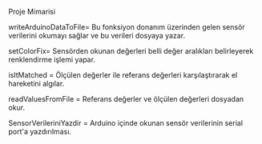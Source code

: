Proje Mimarisi

writeArduinoDataToFile= Bu fonksiyon donanım üzerinden gelen sensör verilerini okumayı sağlar ve bu verileri dosyaya yazar.

setColorFix= Sensörden okunan değerleri belli değer aralıkları belirleyerek renklendirme işlemi yapar.

isItMatched = Ölçülen değerler ile referans değerleri karşılaştırarak el hareketini algılar.

readValuesFromFile = Referans değerler ve ölçülen değerleri dosyadan okur.

SensorVerileriniYazdir = Arduino içinde okunan sensör verilerinin serial port'a yazdırılması.